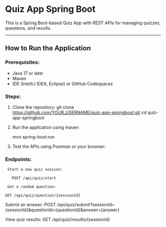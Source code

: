 # Quiz App Spring Boot

This is a Spring Boot-based Quiz App with REST APIs for managing quizzes, questions, and results.

---

## How to Run the Application

### Prerequisites:
- Java 17 or later
- Maven
- IDE (IntelliJ IDEA, Eclipse) or GitHub Codespaces

### Steps:
1. Clone the repository:
   git clone https://github.com/YOUR_USERNAME/quiz-app-springboot.git
   cd quiz-app-springboot
2. Run the application using maven
   
   mvn spring-boot:run
   
4. Test the APIs using Postman or your browser:
### Endpoints:
     Start a new quiz session:
   
       POST /api/quiz/start

     Get a random question:
     
    GET /api/quiz/question/{sessionId}


   Submit an answer:
POST /api/quiz/submit?sessionId={sessionId}&questionId={questionId}&answer={answer}

View quiz results:
GET /api/quiz/results/{sessionId}



